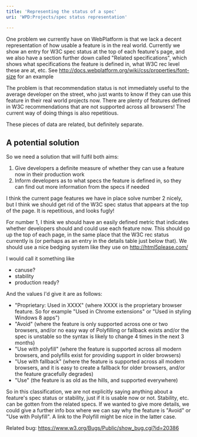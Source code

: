 ```yaml
---
title: 'Representing the status of a spec'
uri: 'WPD:Projects/spec status representation'

---
```

One problem we currently have on WebPlatform is that we lack a decent representation of how usable a feature is in the real world. Currently we show an entry for W3C spec status at the top of each feature's page, and we also have a section further down called "Related specifications", which shows what specifications the feature is defined in, what W3C rec level these are at, etc. See <http://docs.webplatform.org/wiki/css/properties/font-size> for an example

The problem is that recommendation status is not immediately useful to the average developer on the street, who just wants to know if they can use this feature in their real world projects now. There are plenty of features defined in W3C recommendations that are not supported across all browsers! The current way of doing things is also repetitious.

These pieces of data are related, but definitely separate.

## A potential solution

So we need a solution that will fulfil both aims:

1.  Give developers a definite measure of whether they can use a feature now in their production work
2.  Inform developers as to what specs the feature is defined in, so they can find out more information from the specs if needed

I think the current page features we have in place solve number 2 nicely, but I think we should get rid of the W3C spec status that appears at the top of the page. It is repetitious, and looks fugly!

For number 1, I think we should have an easily defined metric that indicates whether developers should and could use each feature now. This should go up the top of each page, in the same place that the W3C rec status currently is (or perhaps as an entry in the details table just below that). We should use a nice bedging system like they use on <http://html5please.com/>

I would call it something like

-   canuse?
-   stability
-   production ready?

And the values I'd give it are as follows:

-   "Proprietary: Used in XXXX" (where XXXX is the proprietary browser feature. So for example "Used in Chrome extensions" or "Used in styling Windows 8 apps")
-   "Avoid" (where the feature is only supported across one or two browsers, and/or no easy way of Polyfilling or fallback exists and/or the spec is unstable so the syntax is likely to change 4 times in the next 3 months)
-   "Use with polyfill" (where the feature is supported across all modern browsers, and polyfills exist for providing support in older browsers)
-   "Use with fallback" (where the feature is supported across all modern browsers, and it is easy to create a fallback for older browsers, and/or the feature gracefully degrades)
-   "Use" (the feature is as old as the hills, and supported everywhere)

So in this classification, we are not explicitly saying anything about a feature's spec status or stability, just if it is usable now or not. Stability, etc. can be gotten from the related specs. If we wanted to give more details, we could give a further info box where we can say why the feature is "Avoid" or "Use with Polyfill". A link to the Polyfill might be nice in the latter case.

Related bug: <https://www.w3.org/Bugs/Public/show_bug.cgi?id=20386>
